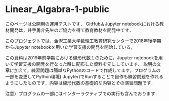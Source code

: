# Linear_Algabra-1-public
 
このページは公開用の運用テストです．
GitHub＆Jupyter notebookにおける教材開発は，井手勇介先生のご協力を得て教育教材を開発中です．

このプロジェクトでは，金沢工業大学数理工教育研究センターで2018年後学期からJupyter notebookを用いた学習支援の開発を開始している，

この資料は2019年前学期における線形代数１のために，Jupyter notebookを用いて学習支援の開発を行なった時に配布した資料を元にしています．
説明の文章に加えて，練習問題は簡単なPythonのコードで作成してます，プログラムの一部を変更してPython環境( Jupyter)でRunすることで自作も練習問題を作れるようにしたものです．内容は線形代数の基礎的な内容とその演習問題です．

注意）プログラムの一部にはインターラクティブでの実行も含んでおります．